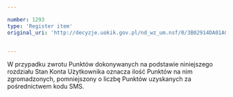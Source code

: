 ```yaml
---

number: 1293
type: 'Register item'
original_uri: 'http://decyzje.uokik.gov.pl/nd_wz_um.nsf/0/3B02914DA01AC07BC12573C60035B165?OpenDocument'


---
```


W przypadku zwrotu Punktów dokonywanych na podstawie niniejszego rozdziału Stan Konta Użytkownika oznacza ilość Punktów na nim zgromadzonych, pomniejszony o liczbę Punktów uzyskanych za pośrednictwem kodu SMS.
